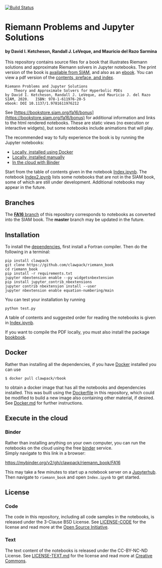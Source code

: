 [![Build Status](https://travis-ci.org/clawpack/riemann_book.svg?branch=master)](https://travis-ci.org/clawpack/riemann_book)

# Riemann Problems and Jupyter Solutions

#### by David I. Ketcheson, Randall J. LeVeque, and Mauricio del Razo Sarmina

This repository contains source files for a book that illustrates Riemann
solutions and approximate Riemann solvers in Jupyter notebooks.  The print version
of the book is [available from SIAM](https://my.siam.org/Store/Product/viewproduct/?ProductId=31634540),
and also as an [ebook](https://epubs.siam.org/doi/book/10.1137/1.9781611976212).  You can view a pdf 
version of the [contents, preface, and index](https://archive.siam.org/books/fa16/fa16fmbm.pdf).

    Riemann Problems and Jupyter Solutions
        Theory and Approximate Solvers for Hyperbolic PDEs
    by David I. Ketcheson, Randall J. LeVeque, and Mauricio J. del Razo
    SIAM, 2020.   ISBN: 978-1-611976-20-5
    ebook: DOI 10.1137/1.9781611976212

See [https://bookstore.siam.org/fa16/bonus](https://bookstore.siam.org/fa16/bonus) for additional 
information and links to the html rendered notebooks.
These are static views (no execution or interactive widgets), but some notebooks include animations that will play.


The recommended way to fully experience the book is by running the Jupyter notebooks:

 - [Locally, installed using Docker](#docker)
 - [Locally, installed manually](#installation)
 - [In the cloud with Binder](#binder)
 
 Start from the table of contents given in the notebook [Index.ipynb](Index.ipynb).
 The notebook [Index2.ipynb](Index2.ipynb) lists some notebooks that are not 
 in the SIAM book, some of which are still under development.  Additional notebooks may appear in the future.

## Branches
The [**FA16** branch](https://github.com/clawpack/riemann_book/tree/FA16) of this repository corresponds
to notebooks as converted into the SIAM book.  The **master** branch may be updated in the future.

## Installation
To install the [dependencies](#installation), first install a Fortran compiler.
Then do the following in a terminal:

```
pip install clawpack
git clone https://github.com/clawpack/riemann_book
cd riemann_book
pip install -r requirements.txt
jupyter nbextension enable --py widgetsnbextension
pip install jupyter_contrib_nbextensions
jupyter contrib nbextension install --user
jupyter nbextension enable equation-numbering/main
```

You can test your installation by running

```
python test.py
```

A table of contents and suggested order for reading the notebooks is given in [Index.ipynb](Index.ipynb).

If you want to compile the PDF locally, you must also install the package [bookbook](https://github.com/takluyver/bookbook).

## Docker

Rather than installing all the dependencies, if you have
[Docker](https://www.docker.com/) installed you can use

    $ docker pull clawpack/rbook

to obtain a docker image that has all the notebooks and dependencies
installed.  This was built using the [Dockerfile](Dockerfile) in
this repository, which could be modified to build a new image also
containing other material, if desired.  See [Docker.md](Docker.md) for further
instructions.

## Execute in the cloud

### Binder

Rather than installing anything on your own computer, you can run the
notebooks on the cloud using the free
[binder](https://mybinder.org/) service.  
Simply navigate to this link in a browser:

https://mybinder.org/v2/gh/clawpack/riemann_book/FA16

This may take a few minutes to start up a notebook server on a
[Jupyterhub](https://jupyterhub.readthedocs.io/en/latest/). Then navigate to
`riemann_book` and open `Index.ipynb` to get started.


## License

### Code

The code in this repository, including all code samples in the notebooks,
is released under the 3-Clause BSD License.  See
[LICENSE-CODE](https://github.com/clawpack/riemann_book/blob/master/LICENSE-CODE)
for the license and read more at the 
[Open Source Initiative](https://opensource.org/licenses/bsd-3-clause).

### Text

The text content of the notebooks is released under the CC-BY-NC-ND License.
See
[LICENSE-TEXT.md](https://github.com/clawpack/riemann_book/blob/master/LICENSE-TEXT.md)
for the license and read more at [Creative
Commons](https://creativecommons.org/licenses/by-nc-nd/4.0/).
